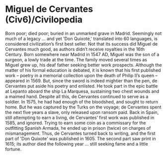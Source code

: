 # Miguel de Cervantes (Civ6)/Civilopedia

Born poor; died poor; buried in an unmarked grave in Madrid. Seemingly not much of a legacy … and yet 'Don Quixote,' translated into 60 languages, is considered civilization’s first best seller. Not that its success did Miguel de Cervantes much good, as authors didn’t receive royalties in the 16th Century.
Born somewhere near Madrid in 1547 AD, Miguel was the son of a surgeon, a lowly trade at the time. The family moved several times as Miguel grew up, his deaf father seeking better work prospects. Although the matter of his formal education is debated, it is known that his first published work – poetry in a memorial collection upon the death of Philip II’s queen – appeared in 1569.
But, since the sword is indeed mightier than the pen, de Cervantes put aside his poetry and enlisted. He took part in the epic battle at Lepanto aboard the ship La Marquesa, sustaining two chest wounds and a maimed hand. Despite all this, de Cervantes continued to serve as a soldier. In 1575, he had had enough of the bloodshed, and sought to return home. But he was captured by the Turks on the voyage; de Cervantes spent the next five years a slave, only released upon ransom paid.
Back in Spain, still attempting to earn a living, de Cervantes’ first work was published in 1585, and ignored. Trying to earn some coin as a commissary for the outfitting Spanish Armada, he ended up in prison (twice) on charges of mismanagement. Thus, de Cervantes turned back to writing, and the first part of 'Don Quixote' was published in 1605. The second part saw print in 1615; its author died the following year … still seeking fame and a little fortune.